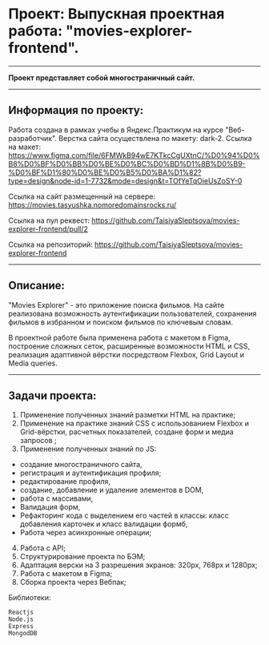 # Проект: Выпускная проектная работа: "movies-explorer-frontend".
____________
**Проект представляет собой многостраничный сайт.**
_______
## Информация по проекту:
Работа создана в рамках учебы в Яндекс.Практикум на курсе "Веб-разработчик".
Верстка сайта осуществлена по макету: dark-2.
Ссылка на макет: 
https://www.figma.com/file/6FMWkB94wE7KTkcCgUXtnC/%D0%94%D0%B8%D0%BF%D0%BB%D0%BE%D0%BC%D0%BD%D1%8B%D0%B9-%D0%BF%D1%80%D0%BE%D0%B5%D0%BA%D1%82?type=design&node-id=1-7732&mode=design&t=TOfYeTqOieUsZoSY-0

Ссылка на сайт размещенный на сервере: 
https://movies.tasyushka.nomoredomainsrocks.ru/

Ссылка на пул реквест: 
https://github.com/TaisiyaSleptsova/movies-explorer-frontend/pull/2

Ссылка на репозиторий: 
https://github.com/TaisiyaSleptsova/movies-explorer-frontend
____________
## Описание:

"Movies Explorer" - это приложение поиска фильмов. На сайте реализована возможность аутентификации пользователей, сохранения фильмов в избранном и поиском фильмов по ключевым словам.

В проектной работе была применена работа с макетом в Figma, построение сложных сеток, расширенные возможности HTML и CSS, реализация адаптивной вёрстки посредством Flexbox, Grid Layout и Media queries.
____________
## Задачи проекта:
1. Применение полученных знаний разметки HTML на практике;
2. Применение на практике знаний CSS с использованием Flexbox и Grid-вёрстки, расчетных показателей, создане форм и медиа запросов ; 
3. Применение полученных знаний по JS: 
  + создание многостраничного сайта, 
  + регистрация и аутентификация профиля;
  + редактирование профиля,
  + создание, добавление и удаление элементов в DOM,
  + работа с массивами,
  + Валидация форм,
  + Рефакторинг кода с выделением его частей в классы: класс добавления карточек и класс валидации формб,
  + Работа через асинхронные операции;
4. Работа с API;
5. Структурирование проекта по БЭМ;
6. Адаптация верски на 3 разрешения экранов: 320px, 768px и 1280px;
7. Работа с макетом в Figma;
8. Сборка проекта через Вебпак;

Библиотеки:

    Reactjs
    Node.js
    Express
    MongodDB
